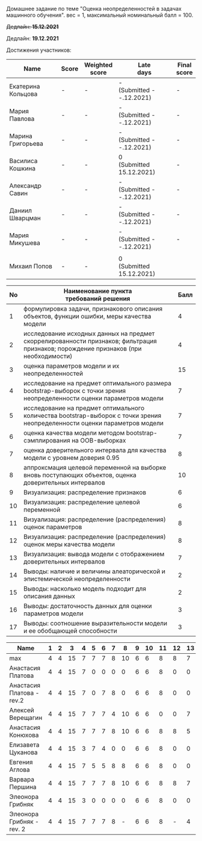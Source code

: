 Домашнее задание по теме "Оценка неопределенностей в задачах машинного обучения". вес = 1, максимальный номинальный балл = 100.

~~Дедлайн: **15.12.2021**~~

Дедлайн: **19.12.2021**

Достижения участников:

| Name               | Score | Weighted<br>score | Late<br>days                 | Final<br>score |
| ------------------ | ----- | ----------------- | ---------------------------- | -------------- |
| Екатерина Кольцова | - | - | -<br />(Submitted --.12.2021) | - |
| Мария Павлова      | - | - | -<br />(Submitted --.12.2021) | - |
| Марина Григорьева  | - | - | -<br />(Submitted --.12.2021) | - |
| Василиса Кошкина | - | - | 0<br />(Submitted 15.12.2021) | - |
| Александр Савин | - | - | -<br />(Submitted --.12.2021) | - |
| Даниил Шварцман | - | - | -<br />(Submitted --.12.2021) | - |
| Мария Микушева | - | - | -<br />(Submitted --.12.2021) | - |
|  |  |  |  |  |
| Михаил Попов | - | - | 0<br />(Submitted 15.12.2021) |  |






| No   | Наименование пункта<br />требований решения                  | Балл |
| ---- | ------------------------------------------------------------ | ---- |
| 1    | формулировка задачи, признакового описания объектов, функции ошибки, меры качества модели | 4    |
| 2    | исследование исходных данных на предмет скоррелированности признаков; фильтрация признаков; порождение признаков (при необходимости) | 4    |
| 3    | оценка параметров модели и их неопределенностей              | 15   |
| 4    | исследование на предмет оптимального размера bootstrap-выборок с точки зрения неопределенности оценки параметров модели | 7    |
| 5    | исследование на предмет оптимального количества bootstrap-выборок с точки зрения неопределенности оценки параметров модели | 7    |
| 6    | оценка качества модели методом bootstrap-сэмплирования на OOB-выборках | 7    |
| 7    | оценка доверительного интервала для качества модели с уровнем доверия 0.95 | 8    |
| 8    | аппроксмация целевой переменной на выборке вновь поступающих объектов, оценка доверительных интервалов | 10   |
| 9    | Визуализация: распределение признаков                        | 6    |
| 10   | Визуализация: распределение целевой переменной               | 6    |
| 11   | Визуализация: распределение (распределения) оценок параметров | 8    |
| 12   | Визуализация: распределение (распределения) оценок меры качества модели | 8    |
| 13   | Визуализация: вывода модели с отображением доверительных интервалов | 7    |
| 14   | Выводы: наличие и величины алеаторической и эпистемической неопределенности | 2    |
| 15   | Выводы: насколько модель подходит для описания данных        | 2    |
| 16   | Выводы: достаточность данных для оценки параметров модели    | 3    |
| 17   | Выводы: соотношение выразительности модели и ее обобщающей способности | 3    |


| Name                      | 1    | 2    | 3    | 4    | 5    | 6    | 7    | 8    | 9    | 10   | 11   | 12   | 13   | 14   | 15   | 16   | 17   | Sum  |
| ------------------------- | ---- | ---- | ---- | ---- | ---- | ---- | ---- | ---- | ---- | ---- | ---- | ---- | ---- | ---- | ---- | ---- | ---- | ---- |
| max                       | 4    | 4    | 15   | 7    | 7    | 7    | 8    | 10   | 6    | 6    | 8    | 8    | 7    | 2    | 2    | 3    | 3    | 100  |
| Анастасия Платова         | 4    | 4    | 15   | 7    | 0    | 0    | 0    | 0    | 6    | 6    | 8    | 0    | 0    | 0    | 0    | 0    | 0    | 45   |
| Анастасия Платова - rev.2 | 4    | 4    | 15   | 7    | 0    | 7    | 8    | 0    | 6    | 6    | 8    | 0    | 0    | 0    | 0    | 0    | 0    | 65   |
| Алексей Верещагин         | 4    | 4    | 15   | 7    | 7    | 7    | 4    | 10   | 6    | 6    | 0    | 0    | 7    | 0    | 0    | 0    | 0    | 77   |
| Анастасия Конюхова        | 4    | 4    | 15   | 7    | 7    | 7    | 8    | 10   | 6    | 6    | 8    | 8    | 5    | 2    | 2    | 2    | 2    | 103  |
| Елизавета Цуканова        | 4    | 4    | 15   | 3    | 7    | 4    | 0    | 0    | 6    | 6    | 8    | 0    | 0    | 2    | 2    | 3    | 0    | 64   |
| Евгения Аглова            | 4    | 4    | 15   | 7    | 5    | 5    | 8    | 8    | 6    | 6    | 8    | 0    | 0    | 2    | 2    | 2    | 2    | 84   |
| Варвара Першина           | 4    | 4    | 15   | 7    | 7    | 7    | 8    | 10   | 6    | 6    | 8    | 8    | 7    | 2    | 2    | 3    | 0    | 104  |
| Элеонора Грибняк          | 4    | 4    | 15   | 3    | 0    | 0    | 0    | 0    | 6    | 6    | 8    | 0    | 0    | 1    | 0    | 0    | 0    | 47   |
| Элеонора Грибняк - rev. 2 | 4    | 4    | 15   | 7    | 7    | 7    | 8    | -    | 6    | 6    | 8    | -    | 4    | 1    | -    | -    | -    | 77   |
